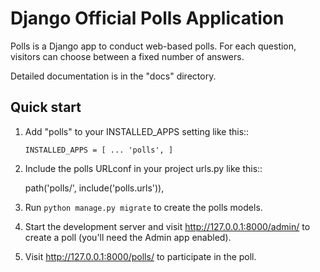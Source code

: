 Django Official Polls Application
=====

Polls is a Django app to conduct web-based polls. For each question,
visitors can choose between a fixed number of answers.


Detailed documentation is in the "docs" directory.


Quick start
-----------


1. Add "polls" to your INSTALLED_APPS setting like this::

    ``
    INSTALLED_APPS = [
        ...
        'polls',
    ]
    ``


2. Include the polls URLconf in your project urls.py like this::


    path('polls/', include('polls.urls')),


3. Run ``python manage.py migrate`` to create the polls models.


4. Start the development server and visit http://127.0.0.1:8000/admin/
to create a poll (you'll need the Admin app enabled).


5. Visit http://127.0.0.1:8000/polls/ to participate in the poll.